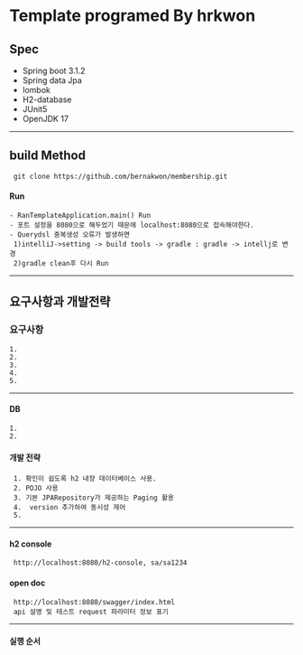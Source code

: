 Template
programed By hrkwon 
==================================
## Spec
- Spring boot 3.1.2
- Spring data Jpa
- lombok
- H2-database
- JUnit5
- OpenJDK 17
--------------------------------------------
## build Method

     git clone https://github.com/bernakwon/membership.git

#### Run
    - RanTemplateApplication.main() Run
    - 포트 설정을 8080으로 해두었기 때문에 localhost:8080으로 접속해야한다.
    - Querydsl 중복생성 오류가 발생하면 
     1)intelliJ->setting -> build tools -> gradle : gradle -> intellj로 변경
     2)gradle clean후 다시 Run
--------------------------------------------
## 요구사항과 개발전략

 ### 요구사항 
    1.
    2.
    3.
    4.
    5.
-------------------------------------------

  #### DB
    1.
    2.
   
  #### 개발 전략
   
     1. 확인이 쉽도록 h2 내장 데이터베이스 사용.
     2. POJO 사용 
     3. 기본 JPARepository가 제공하는 Paging 활용 
     4.  version 추가하여 동시성 제어
     5. 

     
---------------------------------------------------

   #### h2 console
     http://localhost:8080/h2-console, sa/sa1234

   #### open doc
     http://localhost:8080/swagger/index.html
     api 설명 및 테스트 request 파라미터 정보 표기     
  
---------------------------------------------  

  #### 실행 순서

